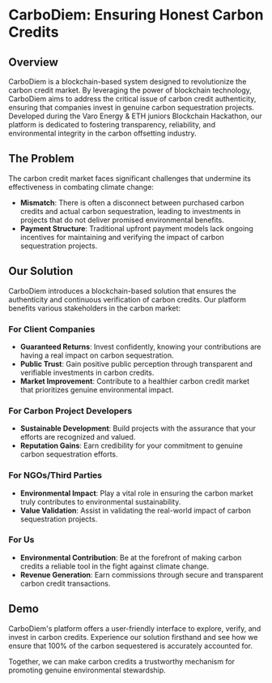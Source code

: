 # CarboDiem: Ensuring Honest Carbon Credits

## Overview

CarboDiem is a blockchain-based system designed to revolutionize the carbon credit market. By leveraging the power of blockchain technology, CarboDiem aims to address the critical issue of carbon credit authenticity, ensuring that companies invest in genuine carbon sequestration projects. Developed during the Varo Energy & ETH juniors Blockchain Hackathon, our platform is dedicated to fostering transparency, reliability, and environmental integrity in the carbon offsetting industry.

## The Problem

The carbon credit market faces significant challenges that undermine its effectiveness in combating climate change:

- **Mismatch**: There is often a disconnect between purchased carbon credits and actual carbon sequestration, leading to investments in projects that do not deliver promised environmental benefits.
- **Payment Structure**: Traditional upfront payment models lack ongoing incentives for maintaining and verifying the impact of carbon sequestration projects.

## Our Solution

CarboDiem introduces a blockchain-based solution that ensures the authenticity and continuous verification of carbon credits. Our platform benefits various stakeholders in the carbon market:

### For Client Companies
- **Guaranteed Returns**: Invest confidently, knowing your contributions are having a real impact on carbon sequestration.
- **Public Trust**: Gain positive public perception through transparent and verifiable investments in carbon credits.
- **Market Improvement**: Contribute to a healthier carbon credit market that prioritizes genuine environmental impact.

### For Carbon Project Developers
- **Sustainable Development**: Build projects with the assurance that your efforts are recognized and valued.
- **Reputation Gains**: Earn credibility for your commitment to genuine carbon sequestration efforts.

### For NGOs/Third Parties
- **Environmental Impact**: Play a vital role in ensuring the carbon market truly contributes to environmental sustainability.
- **Value Validation**: Assist in validating the real-world impact of carbon sequestration projects.

### For Us
- **Environmental Contribution**: Be at the forefront of making carbon credits a reliable tool in the fight against climate change.
- **Revenue Generation**: Earn commissions through secure and transparent carbon credit transactions.

## Demo

CarboDiem's platform offers a user-friendly interface to explore, verify, and invest in carbon credits. Experience our solution firsthand and see how we ensure that 100% of the carbon sequestered is accurately accounted for.

Together, we can make carbon credits a trustworthy mechanism for promoting genuine environmental stewardship.

